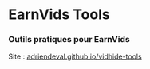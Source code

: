 # EarnVids Tools
### Outils pratiques pour EarnVids

Site : [adriendeval.github.io/vidhide-tools](https://adriendeval.github.io/earnvide-tools/)
